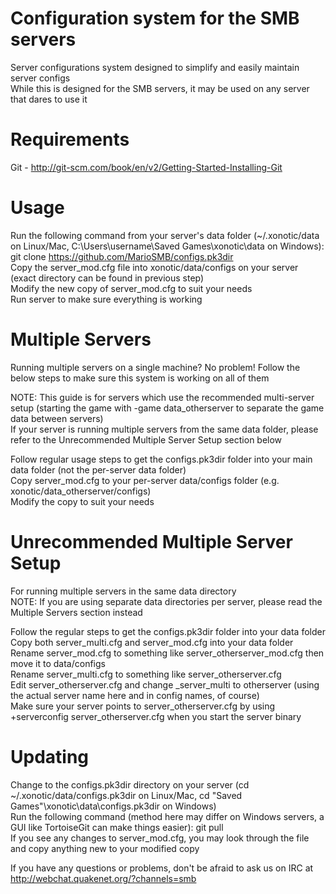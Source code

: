 Configuration system for the SMB servers
========================================

Server configurations system designed to simplify and easily maintain server configs  
While this is designed for the SMB servers, it may be used on any server that dares to use it



Requirements
============

Git - http://git-scm.com/book/en/v2/Getting-Started-Installing-Git


Usage
=====

Run the following command from your server's data folder (~/.xonotic/data on Linux/Mac, C:\Users\username\Saved Games\xonotic\data on Windows):  
		git clone https://github.com/MarioSMB/configs.pk3dir  
Copy the server_mod.cfg file into xonotic/data/configs on your server (exact directory can be found in previous step)  
Modify the new copy of server_mod.cfg to suit your needs  
Run server to make sure everything is working   


Multiple Servers
================

Running multiple servers on a single machine? No problem! Follow the below steps to make sure this system is working on all of them  

NOTE: This guide is for servers which use the recommended multi-server setup (starting the game with -game data_otherserver to separate the game data between servers)  
If your server is running multiple servers from the same data folder, please refer to the Unrecommended Multiple Server Setup section below  

Follow regular usage steps to get the configs.pk3dir folder into your main data folder (not the per-server data folder)  
Copy server_mod.cfg to your per-server data/configs folder (e.g. xonotic/data_otherserver/configs)  
Modify the copy to suit your needs  


Unrecommended Multiple Server Setup
===================================

For running multiple servers in the same data directory  
NOTE: If you are using separate data directories per server, please read the Multiple Servers section instead  

Follow the regular steps to get the configs.pk3dir folder into your data folder  
Copy both server_multi.cfg and server_mod.cfg into your data folder  
Rename server_mod.cfg to something like server_otherserver_mod.cfg then move it to data/configs  
Rename server_multi.cfg to something like server_otherserver.cfg  
Edit server_otherserver.cfg and change _server_multi to otherserver (using the actual server name here and in config names, of course)  
Make sure your server points to server_otherserver.cfg by using +serverconfig server_otherserver.cfg when you start the server binary  


Updating
========

Change to the configs.pk3dir directory on your server (cd ~/.xonotic/data/configs.pk3dir on Linux/Mac, cd "Saved Games"\xonotic\data\configs.pk3dir on Windows)  
Run the following command (method here may differ on Windows servers, a GUI like TortoiseGit can make things easier): git pull  
If you see any changes to server_mod.cfg, you may look through the file and copy anything new to your modified copy 



If you have any questions or problems, don't be afraid to ask us on IRC at http://webchat.quakenet.org/?channels=smb  